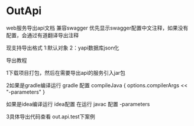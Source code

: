 # OutApi
web服务导出api文档
兼容swagger  优先显示swagger配置中文注释，如果没有配置，会通过有道翻译导出注释

现支持导出格式
1:默认对象
2：yapi数据库json化

导出教程

1下载项目打包，然后在需要导出api的服务引入jar包

2如果是gradle编译运行
gradle 配置
compileJava {
    options.compilerArgs << "-parameters"
}

如果是idea编译运行
idea配置
在运行 javac 配置  -parameters

3具体导出代码查看 out.api.test下案例




